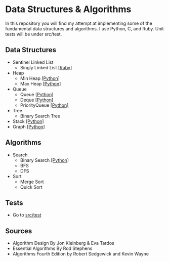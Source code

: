 # Data Structures & Algorithms

In this repository you will find my attempt at implementing some of the fundamental data structures and algorithms. I use Python, C, and Ruby. Unit tests will be under src/test.

## Data Structures

* Sentinel Linked List
  * Singly Linked List [ [Ruby]](src/main/datastructures/linkedlist/linked_list.rb)
* Heap
  * Min Heap [[Python]](src/main/datastructures/heaps/min_heap.py)
  * Max Heap [[Python]](src/main/datastructures/heaps/max_heap.py)
* Queue
  * Queue [[Python]](src/main/datastructures/queue/queue.py)
  * Deque [[Python]](src/main/datastructures/queue/deque.py)
  * PriorityQueue [[Python]](src/main/datastructures/queue/priority_queue.py)
* Tree
  * Binary Search Tree 
* Stack [[Python]](src/main/datastructures/stack/stack.py)
* Graph [[Python]]()

## Algorithms 

* Search
  * Binary Search [[Python]](src/main/algorithms/search/binary_search.py)
  * BFS
  * DFS 
* Sort
  * Merge Sort
  * Quick Sort 

## Tests
* Go to [src/test](src/test)

## Sources

* Algorithm Design By Jon Kleinberg & Eva Tardos
* Essential Algorithms By Rod Stephens
* Algorithms Fourth Edition by Robert Sedgewick and Kevin Wayne
